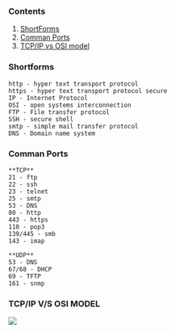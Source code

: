 ### Contents
1. [ShortForms](https://github.com/Akthar313/Notes/new/main#shortforms)
2. [Comman Ports](https://github.com/Akthar313/Notes/new/main#comman-ports)
3. [TCP/IP vs OSI model](https://github.com/Akthar313/Notes/new/main#tcpip-vs-osi-model)

### Shortforms
```
http - hyper text transport protocol
https - hyper text transport protocol secure
IP - Internet Protocol
OSI - open systems interconnection
FTP - File transfer protocol
SSH - secure shell
smtp - simple mail transfer protocol
DNS - Domain name system

```


### Comman Ports
```
**TCP**
21 - ftp
22 - ssh
23 - telnet
25 - smtp
53 - DNS
80 - http
443 - https
110 - pop3
139/445 - smb
143 - imap

**UDP**
53 - DNS
67/68 - DHCP
69 - TFTP
161 - snmp

```
### TCP/IP V/S OSI MODEL
![](https://static.javatpoint.com/tutorial/computer-network/images/osi-vs-tcp-ip2.png)


